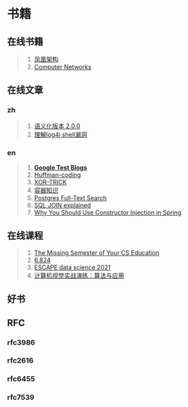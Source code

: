 # 书籍

## 在线书籍

> 1. [凤凰架构](http://icyfenix.cn/introduction/about-the-fenix-project.html)
> 2. [Computer Networks](https://book.systemsapproach.org/)

## 在线文章

### zh
> 1. [语义化版本 2.0.0](https://semver.org/lang/zh-CN/) 
> 1. [理解log4j shell漏洞](https://sspai.com/post/70394)

### en

> 1. **[Google Test Blogs](https://www.googblogs.com/category/google-testing-blog/)**
> 1. [Huffman-coding](https://www.baseclass.io/newsletter/huffman-coding)
> 2. [XOR-TRICK](https://florian.github.io/xor-trick/)
> 2. [容器知识](https://iximiuz.com/en/posts/container-learning-path/)
> 2. [Postgres Full-Text Search](https://blog.crunchydata.com/blog/postgres-full-text-search-a-search-engine-in-a-database)
> 2. [SQL JOIN explained](https://dataschool.com/how-to-teach-people-sql/sql-join-types-explained-visually/)
> 2. [Why You Should Use Constructor Injection in Spring](https://reflectoring.io/constructor-injection/)

## 在线课程

> 1. [The Missing Semester of Your CS Education](https://missing.csail.mit.edu/) 
> 2. [6.824](https://pdos.csail.mit.edu/6.824/schedule.html)
> 3. [ESCAPE data science 2021](https://github.com/escape2020/school2021)
> 3. [计算机视觉实战演练：算法与应用](https://github.com/Charmve/computer-vision-in-action)

## 好书



## RFC

###  rfc3986

### rfc2616 

### rfc6455

### rfc7539